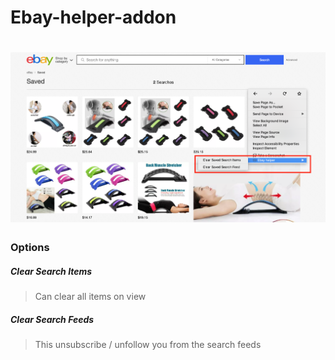 # Ebay-helper-addon
# ![image info](./images/preview-addon.png)

### Options

##### Clear Search Items

> Can clear all items on view
##### Clear Search Feeds

> This unsubscribe / unfollow you from the search feeds 